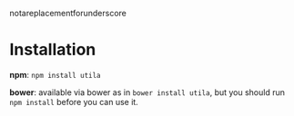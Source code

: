 notareplacementforunderscore

# Installation

**npm**: `npm install utila`

**bower**: available via bower as in `bower install utila`, but you should run `npm install` before you can use it.
